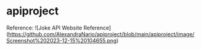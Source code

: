 # apiproject
Reference:
![Joke API Website Reference] (https://github.com/AlexandraNario/apiproject/blob/main/apiproject/image/Screenshot%202023-12-15%20104655.png)